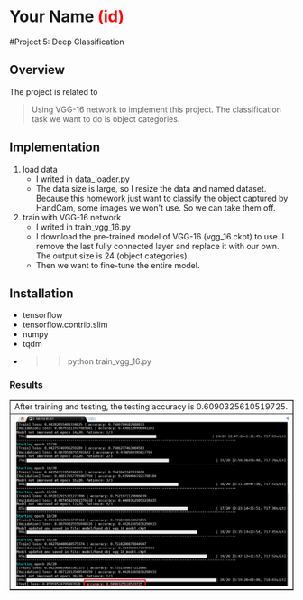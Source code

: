 # Your Name <span style="color:red">(id)</span>

#Project 5: Deep Classification

## Overview
The project is related to 
> Using VGG-16 network to implement this project. The classification task we want to do is object categories.


## Implementation
1. load data
	* I writed in data_loader.py
	* The data size is large, so I resize the data and named dataset. Because this homework just want to classify the object captured by HandCam, 
 some images we won't use. So we can take them off.
2. train with VGG-16 network
	* I writed in train_vgg_16.py
	* I download the pre-trained model of VGG-16 (vgg_16.ckpt) to use. I remove the last fully connected layer and replace it with our own.
The output size is 24 (object categories).
	* Then we want to fine-tune the entire model.


## Installation
* tensorflow
* tensorflow.contrib.slim
* numpy
* tqdm
* >> python train_vgg_16.py

### Results

<table border=1>
<tr>
<td>
After training and testing, the testing accuracy is 0.6090325610519725.
</td>
</tr>

<tr>
<td>
<img src="results/results.png" alt="results" style="float:middle;">
</td>
</tr>

</table>



